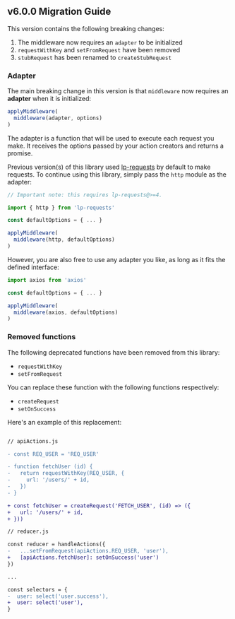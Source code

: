 ## v6.0.0 Migration Guide

This version contains the following breaking changes:
1. The middleware now requires an `adapter` to be initialized
2. `requestWithKey` and `setFromRequest` have been removed
3. `stubRequest` has been renamed to `createStubRequest`

### Adapter

The main breaking change in this version is that `middleware` now requires an **adapter** when it is initialized:

```js
applyMiddleware(
  middleware(adapter, options)
)
```

The adapter is a function that will be used to execute each request you make. It receives the options passed by your action creators and returns a promise.

Previous version(s) of this library used [lp-requests](https://github.com/LaunchPadLab/lp-requests) by default to make requests. To continue using this library, simply pass the `http` module as the adapter:

```js
// Important note: this requires lp-requests@>=4.

import { http } from 'lp-requests'

const defaultOptions = { ... }

applyMiddleware(
  middleware(http, defaultOptions)
)

```

However, you are also free to use any adapter you like, as long as it fits the defined interface:

```js
import axios from 'axios'

const defaultOptions = { ... }

applyMiddleware(
  middleware(axios, defaultOptions)
)
```

### Removed functions

The following deprecated functions have been removed from this library:
* `requestWithKey`
* `setFromRequest`

You can replace these function with the following functions respectively:
* `createRequest`
* `setOnSuccess`

Here's an example of this replacement:

```diff

// apiActions.js

- const REQ_USER = 'REQ_USER'

- function fetchUser (id) {
-   return requestWithKey(REQ_USER, {
-     url: '/users/' + id,
-   })
- }

+ const fetchUser = createRequest('FETCH_USER', (id) => ({
+   url: '/users/' + id,
+ }))

// reducer.js

const reducer = handleActions({
-   ...setFromRequest(apiActions.REQ_USER, 'user'),
+   [apiActions.fetchUser]: setOnSuccess('user')
})

...

const selectors = {
-  user: select('user.success'),
+  user: select('user'),
}
```
